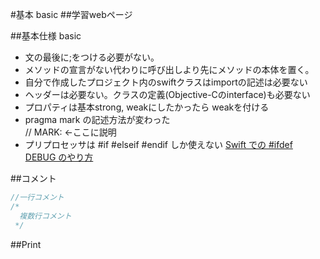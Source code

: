 #基本 basic
##学習webページ

##基本仕様 basic

* 文の最後に;をつける必要がない。
* メソッドの宣言がない代わりに呼び出しより先にメソッドの本体を置く。
* 自分で作成したプロジェクト内のswiftクラスはimportの記述は必要ない
* ヘッダーは必要ない。クラスの定義(Objective-Cのinterface)も必要ない
* プロパティは基本strong, weakにしたかったら weakを付ける
* pragma mark の記述方法が変わった<br>
    // MARK: <-ここに説明
* プリプロセッサは #if #elseif #endif しか使えない
  [Swift での #ifdef DEBUG のやり方](http://qiita.com/qmihara/items/a6b88b74fe64e1e05ca4)
 
##コメント
<!-- comment: -->
```swift
//一行コメント
/* 
  複数行コメント
 */
```


##Print